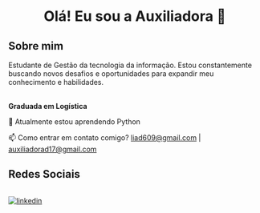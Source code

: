
<h1 align="center">Olá! Eu sou a Auxiliadora 👋</h1>


 <h2>Sobre mim</h2> 
Estudante de Gestão da tecnologia da informação. 
Estou constantemente buscando novos desafios e oportunidades para expandir meu conhecimento e habilidades.
<br />
<br />



**Graduada em Logística** 


🌱 Atualmente estou aprendendo Python

📫 Como entrar em contato comigo? liad609@gmail.com  |  auxiliadorad17@gmail.com    

<h2>Redes Sociais</h2>

<div style="display: flex">
<br>

[![linkedin](https://img.shields.io/badge/linkedin-000?style=for-the-badge&logo=linkedin&logoColor=blue)](https://www.linkedin.com/in/auxiliadora-divina-a1b2203b/)

</div>



























